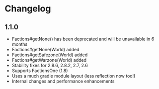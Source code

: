 # Changelog

## 1.1.0

* Factions#getNone() has been deprecated and will be unavailable in 6 months
* Factions#getNone(World) added
* Factions#getSafezone(World) added
* Factions#getWarzone(World) added
* Stability fixes for 2.8.6, 2.8.2, 2.7, 2.6
* Supports FactionsOne (1.8)
* Uses a much gradle module layout (less reflection now too!)
* Internal changes and performance enhancements
